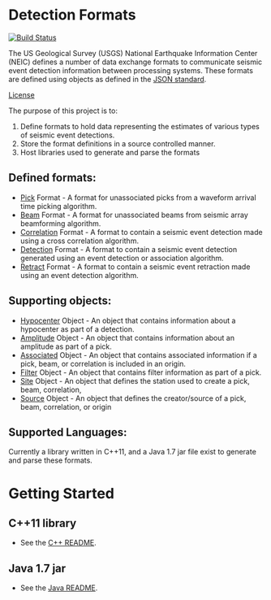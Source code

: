# Detection Formats

[![Build Status](https://travis-ci.org/usgs/earthquake-detection-formats.svg?branch=master)](https://travis-ci.org/usgs/earthquake-detection-formats)

The US Geological Survey (USGS) National Earthquake Information Center (NEIC)
defines a number of data exchange formats to communicate seismic event detection
information between processing systems. These formats are defined using objects
as defined in the [JSON standard](http://www.json.org).


[License](LICENSE.md)

The purpose of this project is to:

1. Define formats to hold data representing the estimates of various types of
seismic event detections.
2. Store the format definitions in a source controlled manner.
3. Host libraries used to generate and parse the formats

## Defined formats:
* [Pick](format-docs/Pick.md) Format - A format for unassociated picks from a
waveform arrival time picking algorithm.
* [Beam](format-docs/Beam.md) Format  - A format for unassociated beams from
seismic array beamforming algorithm.
* [Correlation](format-docs/Correlation.md) Format - A format to contain a
seismic event detection made using a cross correlation algorithm.
* [Detection](format-docs/Detection.md) Format - A format to contain a seismic
event detection generated using an event detection or association algorithm.
* [Retract](format-docs/Retract.md) Format - A format to contain a seismic event
retraction made using an event detection algorithm.

## Supporting objects:
* [Hypocenter](format-docs/Hypocenter.md) Object - An object that contains information about
a hypocenter as part of a detection.
* [Amplitude](format-docs/Amplitude.md) Object - An object that contains
information about an amplitude as part of a pick.
* [Associated](format-docs/Associated.md) Object - An object that contains
associated information if a pick, beam, or correlation is included in an origin.
* [Filter](format-docs/Filter.md) Object - An object that contains filter
information as part of a pick.
* [Site](format-docs/Site.md) Object - An object that defines the station used
to create a pick, beam, correlation,
* [Source](format-docs/Source.md) Object - An object that defines the
creator/source of a pick, beam, correlation, or origin

## Supported Languages:
Currently a library written in C++11, and a Java 1.7 jar file exist to generate
and parse these formats.

Getting Started
=====

## C++11 library
* See the [C++ README](cpp/README.md).

## Java 1.7 jar
* See the [Java README](java/README.md).
